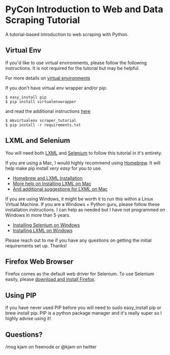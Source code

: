 PyCon Introduction to Web and Data Scraping Tutorial
===========================================

A tutorial-based introduction to web scraping with Python. 

Virtual Env
------------

If you'd like to use virtual environments, please follow the following instructions. It is not required for the tutorial but may be helpful.

For more details on [virtual environments](http://www.doughellmann.com/projects/virtualenvwrapper/)

If you don't have virtual env wrapper and/or pip: 
    
    $ easy_install pip
    $ pip install virtualenvwrapper
    
and read the additional instructions [here](http://virtualenvwrapper.readthedocs.org/en/latest/install.html)


    $ mkvirtualenv scraper_tutorial
    $ pip install -r requirements.txt


LXML and Selenium
-------------------------
You will need both [LXML](http://lxml.de/) and [Selenium](http://selenium-python.readthedocs.org/en/latest/index.html) to follow this tutorial in it's entirety.

If you are using a Mac, I would highly recommend using [Homebrew](http://brew.sh/). It will help make pip install *very easy* for you to use.
  * [Homebrew and LXML Installation](http://geekforbrains.com/how-to-install-lxml-for-python-using-homebrew-and-pip-in-3-steps)
  * [More help on Installing LXML on Mac](http://lxml.de/installation.html#installation)
  * [And additional suggestions for LXML on Mac](http://stackoverflow.com/questions/1277124/how-do-you-install-lxml-on-os-x-leopard-without-using-macports-or-fink)

If you are using Windows, it might be worth it to run this within a Linux Virtual Machine. If you are a Windows + Python guru, please follow these installation instructions. I can help as needed but I have not programmed on Windows in more than 5 years.
  * [Installing Selenium on Windows](http://selenium-python.readthedocs.org/en/latest/installation.html#detailed-instructions-for-windows-users)
  * [Installing LXML on Windows](http://lxml.de/installation.html#ms-windows)

Please reach out to me if you have any questions on getting the initial requirements set up. Thanks!


Firefox Web Browser
---------------------

Firefox comes as the default web driver for Selenium. To use Selenium easily, please [download and install Firefox](http://www.mozilla.org/en-US/firefox/new/).

Using PIP
------------

If you have never used PIP before you will need to sudo easy_install pip or brew install pip. PIP is a python package manager and it's really super so I highly advise using it!


Questions?
----------
/msg kjam on freenode or @kjam on twitter

